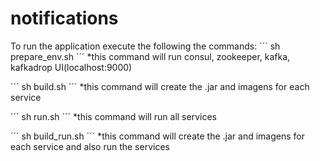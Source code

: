 # notifications

To run the application execute the following the commands:
´´´
sh prepare_env.sh
´´´
*this command will run consul, zookeeper, kafka, kafkadrop UI(localhost:9000)

´´´
sh build.sh
´´´
*this command will create the .jar and imagens for each service

´´´
sh run.sh
´´´
*this command will run all services

´´´
sh build_run.sh
´´´
*this command will create the .jar and imagens for each service and also run the services
